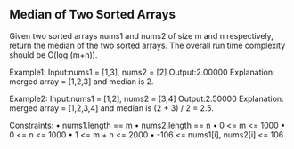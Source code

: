 ## Median of Two Sorted Arrays

Given two sorted arrays nums1 and nums2 of size m and n respectively, return the median of the two sorted arrays.
The overall run time complexity should be O(log (m+n)).

Example1:
Input:nums1 = [1,3], nums2 = [2]
Output:2.00000
Explanation: merged array = [1,2,3] and median is 2.

Example2:
Input:nums1 = [1,2], nums2 = [3,4]
Output:2.50000
Explanation: merged array = [1,2,3,4] and median is (2 + 3) / 2 = 2.5.

Constraints:
	• nums1.length == m
	• nums2.length == n
	• 0 <= m <= 1000
	• 0 <= n <= 1000
	• 1 <= m + n <= 2000
	• -106 <= nums1[i], nums2[i] <= 106



